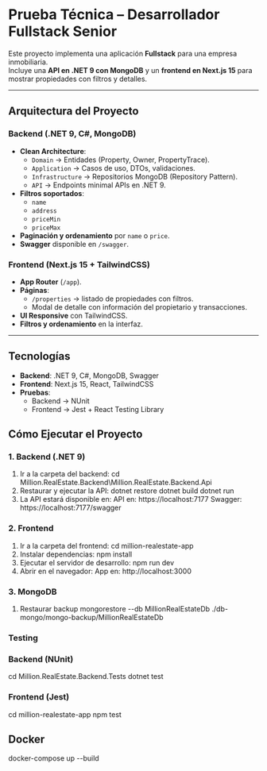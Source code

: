 # Prueba Técnica – Desarrollador Fullstack Senior

Este proyecto implementa una aplicación **Fullstack** para una empresa inmobiliaria.  
Incluye una **API en .NET 9 con MongoDB** y un **frontend en Next.js 15** para mostrar propiedades con filtros y detalles.  

---

## Arquitectura del Proyecto

### Backend (.NET 9, C#, MongoDB)
- **Clean Architecture**:
  - `Domain` → Entidades (Property, Owner, PropertyTrace).
  - `Application` → Casos de uso, DTOs, validaciones.
  - `Infrastructure` → Repositorios MongoDB (Repository Pattern).
  - `API` → Endpoints minimal APIs en .NET 9.
- **Filtros soportados**:
  - `name`
  - `address`
  - `priceMin`
  - `priceMax`
- **Paginación y ordenamiento** por `name` o `price`.
- **Swagger** disponible en `/swagger`.

### Frontend (Next.js 15 + TailwindCSS)
- **App Router** (`/app`).
- **Páginas**:
  - `/properties` → listado de propiedades con filtros.
  - Modal de detalle con información del propietario y transacciones.
- **UI Responsive** con TailwindCSS.
- **Filtros y ordenamiento** en la interfaz.

---

## Tecnologías
- **Backend**: .NET 9, C#, MongoDB, Swagger
- **Frontend**: Next.js 15, React, TailwindCSS
- **Pruebas**:
  - Backend → NUnit
  - Frontend → Jest + React Testing Library


## Cómo Ejecutar el Proyecto

### 1. Backend (.NET 9)
  1. Ir a la carpeta del backend:
    cd Million.RealEstate.Backend\Million.RealEstate.Backend.Api
  2. Restaurar y ejecutar la API:
    dotnet restore
    dotnet build
    dotnet run
  3. La API estará disponible en:
     API en: https://localhost:7177
     Swagger: https://localhost:7177/swagger

### 2. Frontend
  1. Ir a la carpeta del frontend:
    cd million-realestate-app
  2. Instalar dependencias:
    npm install
  3. Ejecutar el servidor de desarrollo:
    npm run dev
  4. Abrir en el navegador:
    App en: http://localhost:3000

### 3. MongoDB
  1. Restaurar backup
    mongorestore --db MillionRealEstateDb ./db-mongo/mongo-backup/MillionRealEstateDb

### Testing

### Backend (NUnit)

cd Million.RealEstate.Backend.Tests
dotnet test

### Frontend (Jest)

cd million-realestate-app
npm test

## Docker 

docker-compose up --build
